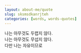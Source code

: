 ```yaml
---
layout: about-me/quote
slug: sksmsdkanrjteh 
categories: [words, words-quotes]
---
```


나는 아무것도 두렵지 않다.
<br>
나는 아무것도 무섭지 않다.
<br>
다만 나는 자유이므로
